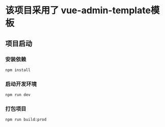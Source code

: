 # 该项目采用了 vue-admin-template模板


## 项目启动

### 安装依赖
```sh
npm install
```

### 启动开发环境

```sh
npm run dev
```

### 打包项目

```sh
npm run build:prod
```
